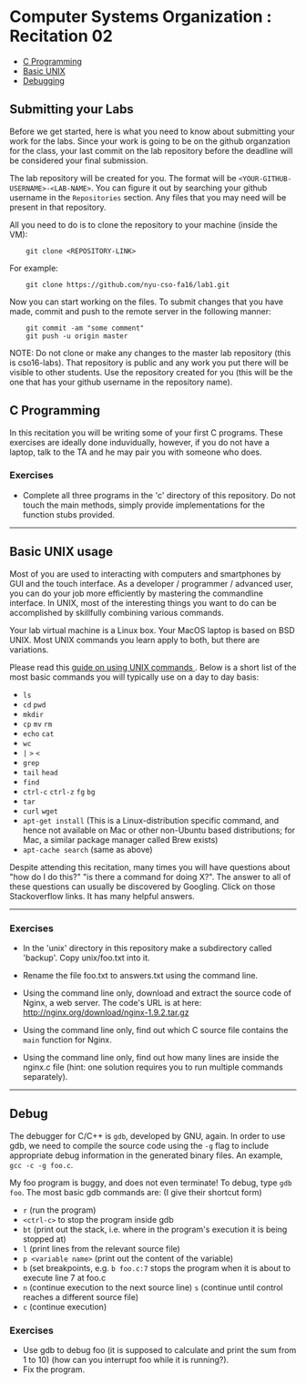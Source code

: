# Computer Systems Organization : Recitation 02

- [C Programming](#c-programming)
- [Basic UNIX](#basic-unix-usage)
- [Debugging](#debug)

## Submitting your Labs

Before we get started, here is what you need to know about submitting your work for the labs. Since your work is going to be on the github organzation for the class, your last commit on the lab repository before the deadline will be considered your final submission.

The lab repository will be created for you. The format will be `<YOUR-GITHUB-USERNAME>-<LAB-NAME>`. You can figure it out by searching your github username in the `Repositories` section. Any files that you may need will be present in that repository. 

All you need to do is to clone the repository to your machine (inside the VM):

```
	git clone <REPOSITORY-LINK>
```	

For example:

```
	git clone https://github.com/nyu-cso-fa16/lab1.git
```

Now you can start working on the files. To submit changes that you have made, commit and push to the remote server in the following manner:

```
	git commit -am "some comment" 
	git push -u origin master
```

NOTE: Do not clone or make any changes to the master lab repository (this is cso16-labs). That repository is public and any work you put there will be visible to other students. Use the repository created for you (this will be the one that has your github username in the repository name). 

## C Programming

In this recitation you will be writing some of your first C programs. These exercises
are ideally done induvidually, however, if you do not have a laptop, talk to the TA
and he may pair you with someone who does.

### Exercises

* Complete all three programs in the 'c' directory of this repository. Do not touch the main methods, simply provide implementations for the function stubs provided.

---

## Basic UNIX usage

Most of you are used to interacting with computers and smartphones by GUI and
the touch interface.  As a developer / programmer / advanced user, you
can do your job more efficiently by mastering the commandline interface.  In
UNIX, most of the interesting things you want to do can be accomplished by skillfully combining
various commands.  

Your lab virtual machine is a Linux box.  Your MacOS laptop is based on BSD
UNIX.  Most UNIX commands you learn apply to both, but there are
variations.

Please read this [ guide on using UNIX commands ](https://github.com/jlevy/the-art-of-command-line).
Below is a short list of the most basic commands you will typically use on a day to day basis:

* `ls`
* `cd` `pwd`
* `mkdir`
* `cp` `mv` `rm`
* `echo` `cat`
* `wc`
* `|` `>` `<`
* `grep`
* `tail` `head` 
* `find`
* `ctrl-c` `ctrl-z` `fg` `bg`
* `tar`
* `curl` `wget`
* `apt-get install` (This is a Linux-distribution specific command, and hence not available on Mac or other non-Ubuntu based distributions; for Mac, a similar package manager called Brew exists)
* `apt-cache search` (same as above)

Despite attending this recitation, many times you will have questions about "how do I do this?"
"is there a command for doing X?".  The answer to all of these questions can usually
be discovered by Googling.  Click on those Stackoverflow links.  It has many helpful answers.

---

### Exercises

* In the 'unix' directory in this repository make a subdirectory called 'backup'. Copy unix/foo.txt into it.

* Rename the file foo.txt to answers.txt using the command line.

* Using the command line only, download and extract the source code of Nginx, a web server. The code's URL is at here: http://nginx.org/download/nginx-1.9.2.tar.gz 

* Using the command line only, find out which C source file contains the `main` function for Nginx.

* Using the command line only, find out how many lines are inside the nginx.c file (hint: one solution requires you to run multiple commands separately).

---

## Debug

The debugger for C/C++ is `gdb`, developed by GNU, again.  In order to use gdb, we need to compile the
source code using the `-g` flag to include appropriate debug information in the generated binary files.
An example, `gcc -c -g foo.c`.

My foo program is buggy, and does not even terminate!
To debug, type `gdb foo`.  The most basic gdb commands are: (I give their shortcut form)
- `r` (run the program)
- `<ctrl-c>` to stop the program inside gdb
- `bt` (print out the stack, i.e. where in the program's execution it is being stopped at)
- `l` (print lines from the relevant source file)
- `p <variable name>` (print out the content of the variable)
- `b` (set breakpoints, e.g. `b foo.c:7` stops the program when it is about to execute line 7 at foo.c
- `n` (continue execution to the next source line) `s` (continue until control reaches a different source file)
- `c` (continue execution)

### Exercises

* Use gdb to debug foo (it is supposed to calculate and print the sum from 1 to 10) (how can you interrupt foo while it is running?).
* Fix the program.


